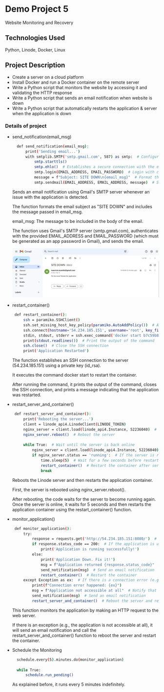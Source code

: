 # Demo Project 5

Website Monitoring and Recovery

## Technologies Used

Python, Linode, Docker, Linux

## Project Description

- Create a server on a cloud platform
- Install Docker and run a Docker container on the remote server
- Write a Python script that monitors the website by accessing it and validating the HTTP response
- Write a Python script that sends an email notification when website is down
- Write a Python script that automatically restarts the application & server when the application is down

### Details of project

- send_notification(email_msg)

  ```sh
    def send_notification(email_msg):
        print('Sending email...')
        with smtplib.SMTP('smtp.gmail.com', 587) as smtp:  # Configure to use Gmail's SMTP server
            smtp.starttls()
            smtp.ehlo()  # Establishes a secure connection with the email server
            smtp.login(EMAIL_ADDRESS, EMAIL_PASSWORD)  # Login with credentials
            message = f"Subject: SITE DOWN\n{email_msg}"  # Format the email content
            smtp.sendmail(EMAIL_ADDRESS, EMAIL_ADDRESS, message)  # Send the email to the specified address

  ```
  Sends an email notification using Gmail's SMTP server whenever an issue with the application is detected.

  The function formats the email subject as "SITE DOWN" and includes the message passed in email_msg.
  
  email_msg: The message to be included in the body of the email.

  The function uses Gmail's SMTP server (smtp.gmail.com), authenticates with the provided EMAIL_ADDRESS and EMAIL_PASSWORD (which must be generated as an app password in Gmail), and sends the email.
 
  ![Diagram](./images/email-msg.png)

- restart_container()

   ```sh
    def restart_container():
        ssh = paramiko.SSHClient()
        ssh.set_missing_host_key_policy(paramiko.AutoAddPolicy())  # Automatically accept the first connection
        ssh.connect(hostname='54.234.185.151', username='root', key_filename='/home/mauricio/.ssh/id_rsa')  # SSH into the server
        stdin, stdout, stderr = ssh.exec_command('docker start b7c59b87cce6')  # Restart the container using its ID
        print(stdout.readlines())  # Print the output of the command
        ssh.close()  # Close the SSH connection
        print('Application Restarted')
  ```

  The function establishes an SSH connection to the server (54.234.185.151) using a private key (id_rsa).

  It executes the command docker start to restart the container.

  After running the command, it prints the output of the command, closes the SSH connection, and prints a message indicating that the application was restarted.

- restart_server_and_container()

   ```sh
    def restart_server_and_container():
        print('Rebooting the server...')
        client = linode_api4.LinodeClient(LINODE_TOKEN)
        nginx_server = client.load(linode_api4.Instance, 52236040)  # Get the Linode instance
        nginx_server.reboot()  # Reboot the server

        while True:  # Wait until the server is back online
            nginx_server = client.load(linode_api4.Instance, 52236040)
            if nginx_server.status == 'running':  # If the server is running
                time.sleep(5)  # Wait for a few seconds before restarting the container
                restart_container()  # Restart the container after server reboot
                break
  ```
  Reboots the Linode server and then restarts the application container.

  First, the server is rebooted using nginx_server.reboot().

  After rebooting, the code waits for the server to become running again. Once the server is online, it waits for 5 seconds and then restarts the application container using the restart_container() function.

- monitor_application()

   ```sh
    def monitor_application():
        try:
            response = requests.get('http://54.234.185.151:8080/')  # Check if the web application is accessible
            if response.status_code == 200:  # If the application is up
                print('Application is running successfully!')
            else:
                print('Application Down. Fix it!')
                msg = f"Application returned {response.status_code}"  # Log the error with status code
                send_notification(msg)  # Send an email notification
                restart_container()  # Restart the container
        except Exception as ex:  # If there is a connection error (e.g., server is down)
            print(f"Connection error happened: {ex}")
            msg = f"Application not accessible at all"  # Notify that the application is down
            send_notification(msg)  # Send an email notification
            restart_server_and_container()  # Reboot the server and restart the container
  ```

  This function monitors the application by making an HTTP request to the web server.

  If there is an exception (e.g., the application is not accessible at all), it will send an email notification and call the restart_server_and_container() function to reboot the server and restart the container.

- Schedule the Monitoring

  ```sh
    schedule.every(5).minutes.do(monitor_application)

    while True:
        schedule.run_pending()  
  ```
  As explained before, it runs every 5 minutes indefinitely.
